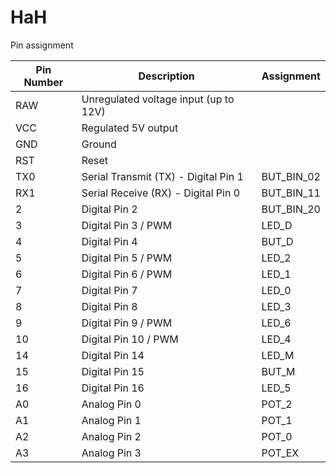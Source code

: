 # HaH

Pin assignment

| Pin Number | Description                           | Assignment |
|------------|---------------------------------------| -----------|
| RAW        | Unregulated voltage input (up to 12V) |
| VCC        | Regulated 5V output                   |
| GND        | Ground                                |
| RST        | Reset                                 |
| TX0        | Serial Transmit (TX) - Digital Pin 1  | BUT_BIN_02 |
| RX1        | Serial Receive (RX) - Digital Pin 0   | BUT_BIN_11 |
| 2          | Digital Pin 2                         | BUT_BIN_20 |
| 3          | Digital Pin 3 / PWM                   | LED_D      |
| 4          | Digital Pin 4                         | BUT_D      |
| 5          | Digital Pin 5 / PWM                   | LED_2      |
| 6          | Digital Pin 6 / PWM                   | LED_1      |
| 7          | Digital Pin 7                         | LED_0      |
| 8          | Digital Pin 8                         | LED_3      |
| 9          | Digital Pin 9 / PWM                   | LED_6      |
| 10         | Digital Pin 10 / PWM                  | LED_4      |
| 14         | Digital Pin 14                        | LED_M      |
| 15         | Digital Pin 15                        | BUT_M      |
| 16         | Digital Pin 16                        | LED_5      |
| A0         | Analog Pin 0                          | POT_2      |
| A1         | Analog Pin 1                          | POT_1      |
| A2         | Analog Pin 2                          | POT_0      |
| A3         | Analog Pin 3                          | POT_EX     |
